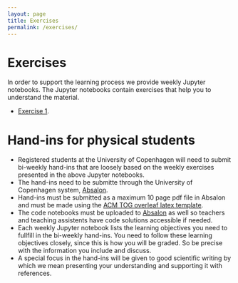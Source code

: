 ```yaml
---
layout: page
title: Exercises
permalink: /exercises/
---
```


<h1>Exercises</h1>
<p>
In order to support the learning process we provide weekly Jupyter notebooks. The Jupyter notebooks contain exercises that help you to understand the material. 
</p>
<ul>
    <li><a href="{{ '/assets/notebooks/week1.ipynb' | relative_url }}">Exercise 1</a>.</li>
</ul>


<h1>Hand-ins for physical students</h1>

<ul>
    <li>Registered students at the University of Copenhagen will need to submit bi-weekly hand-ins that are loosely based on the weekly exercises presented in the above Jupyter notebooks.</li>
    <li> The hand-ins need to be submitte through the University of Copenhagen system,  <a href="https://absalon.ku.dk/courses/72771">Absalon</a>.</li>
    <li> Hand-ins must be submitted as a maximum 10 page pdf file in Absalon and must be made using the <a href="https://www.overleaf.com/latex/templates/association-for-computing-machinery-acm-large-2-column-format-template/qwcgpbmkkvpq">ACM TOG overleaf latex template</a>.</li>
    <li> The code notebooks must be uploaded to <a href="https://absalon.ku.dk/courses/72771">Absalon</a> as well so teachers and teaching assistents have code solutions accessible if needed.</li>
    <li> Each weekly Jupyter notebook lists the learning objectives you need to fullfill in the bi-weekly hand-ins. You need to follow these learning objectives closely, since this is how you will be graded. So be precise with the information you include and discuss. </li>
    <li> A special focus in the hand-ins will be given to good scientific writing by which we mean presenting your understanding and supporting it with references.</li>
</ul>




